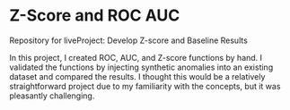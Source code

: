 # Z-Score and ROC AUC
Repository for liveProject: Develop Z-score and Baseline Results

In this project, I created ROC, AUC, and Z-score functions by hand. I validated the functions by injecting synthetic anomalies into an existing dataset and compared the results. I thought this would be a relatively straightforward project due to my familiarity with the concepts, but it was pleasantly challenging. 
